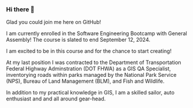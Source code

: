 ### Hi there 👋
Glad you could join me here on GitHub!

I am currently enrolled in the Software Engineering Bootcamp with General Assembly! The course is slated to end September 12, 2024.

I am excited to be in this course and for the chance to start creating!

At my last position I was contracted to the Department of Transportation Federal Highway Adminstration (DOT FHWA) as a GIS QA Specialist, inventorying roads within parks managed by the National Park Service (NPS), Bureau of Land Management (BLM), and Fish and Wildlife.


In addition to my practical knowledge in GIS, I am a skilled sailor, auto enthusiast and and all around gear-head.
